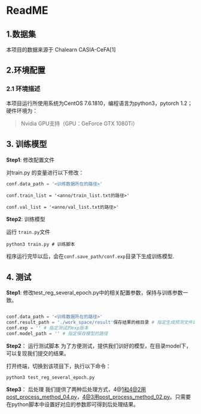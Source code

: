 # ReadME

## 1.数据集
本项目的数据来源于 Chalearn CASIA-CeFA[1]

## 2.环境配置
### 2.1 环境描述

本项目运行所使用系统为CentOS 7.6.1810，编程语言为python3，pytorch 1.2；
硬件环境为：
> Nvidia GPU支持（GPU：GeForce GTX 1080Ti）


## 3. 训练模型

**Step1**: 修改配置文件

对train.py 的变量进行以下修改：

```python
conf.data_path = '<训练数据所在的路径>' 
```

``` 
conf.train_list = '<anno/train_list.txt的路径>'
```

``` 
conf.val_list = '<anno/val_list.txt的路径>'
```

**Step2**: 训练模型

运行 `train.py`文件

```
python3 train.py # 训练脚本
```



程序运行完毕以后，会在`conf.save_path/conf.exp`目录下生成训练模型.

## 4. 测试

**Step1**:  修改test_reg_several_epoch.py中的相关配置参数，保持与训练参数一致。


```python

conf.data_path = '<训练数据所在的路径>'
conf.result_path = './work_space/result'保存结果的根目录 # 指定生成预测文件的根目录，默认在当前工程目录的 `work_space/test_pred` 目录下
conf.exp = '' # 指定测试的exp版本
conf.model_path = '' # 指定保存模型的路径

```

**Step2**： 运行测试脚本
为了方便测试，提供我们训好的模型，在目录model下，可以复现我们提交的结果。
  
打开终端，切换到该项目下，执行以下命令：
```
python3 test_reg_several_epoch.py
```

**Step3**： 后处理
我们提供了两种后处理方式，4@1和4@2用post_process_method_04.py，4@3用post_process_method_02.py。只需要在python脚本中设置好对应的参数即可得到后处理结果。


